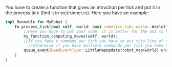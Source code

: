 You have to create a function that gives an intruction per tick and put it in the process tick (find it in src/runner.rs).
Here you have an example:

```rust
impl Runnable for MyRobot {
    fn process_tick(&mut self, world: &mut robotics_lib::world::World){
        //Here you have to put your code, it is better for the GUI to have an action per tick.
        my_function_computing_moves(self, world);
        //If you have a command per tick you have to put this line of code at the end of the process tick,
          //otherwise if you have multiple commands per tick you have to put this line of code after every commands that could update the map (go, discover, teleport...) 
        queue_event(ReadEventType::LittleMapUpdate(robot_map(world).unwrap()));
    }
}
```

